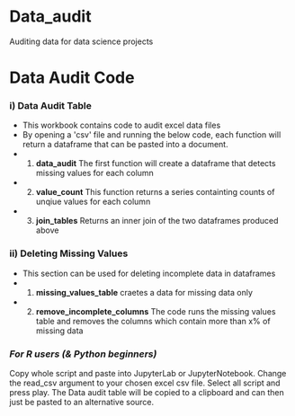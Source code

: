 # Data_audit
Auditing data for data science projects

# __Data Audit Code__

### i) Data Audit Table
- This workbook contains code to audit excel data files
- By opening a 'csv' file and running the below code, each function will return a dataframe that can be pasted into a document. 
- 1) __data_audit__ The first function will create a dataframe that detects missing values for each column
- 2) __value_count__ This function returns a series containting counts of unqiue values for each column
- 3) __join_tables__ Returns an inner join of the two dataframes produced above

### ii) Deleting Missing Values 
- This section can be used for deleting incomplete data in dataframes
- 1) __missing_values_table__ craetes a data for missing data only 
- 2) __remove_incomplete_columns__ The code runs the missing values table and removes the columns which contain more than x% of missing data

### _For R users (& Python beginners)_
Copy whole script and paste into JupyterLab or JupyterNotebook.
Change the read_csv argument to your chosen excel csv file.
Select all script and press play.
The Data audit table will be copied to a clipboard and can then just be pasted to an alternative source.
